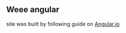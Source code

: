 ## Weee angular

site was built by following guide on [Angular.io](https://angular.io/tutorial/first-app)